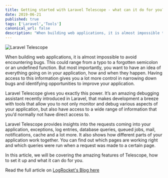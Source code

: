 ```yaml
---
title: Getting started with Laravel Telescope - what can it do for you?
date: 2019-06-21
published: true
tags: ['Laravel','Tools']
canonical_url: false
description: "When building web applications, it is almost impossible to avoid encountering bugs. You want to have an idea of everything going on in your application, how and when they happen. Having access to this information gives you a lot more control in narrowing down bugs and identifying opportunities to improve your application."
---
```



![Laravel Telescope](https://i1.wp.com/storage.googleapis.com/blog-images-backup/1*ya66uWi8Ug21w5CLpIOvgA.png?zoom=2&resize=730%2C125&ssl=1)

When building web applications, it is almost impossible to avoid encountering bugs. This could range from a typo to a forgotten semicolon or an undefined function. But most importantly, you want to have an idea of everything going on in your application, how and when they happen. Having access to this information gives you a lot more control in narrowing down bugs and identifying opportunities to improve your application.

Laravel Telescope gives you exactly this power. It’s an amazing debugging assistant recently introduced in Laravel, that makes development a breeze with tools that allow you to not only monitor and debug various aspects of your application, but also have access to a wide range of information that you’d normally not have direct access to.

Laravel Telescope provides insights into the requests coming into your application, exceptions, log entries, database queries, queued jobs, mail, notifications, cache and a lot more. It also shows how different parts of your application work together. You can find out which pages are working right and which queries were run when a request was made to a certain page.

In this article, we will be covering the amazing features of Telescope, how to set it up and what it can do for you.

Read the full article on [LogRocket's Blog here](https://blog.logrocket.com/getting-started-with-laravel-telescope-what-can-it-do-for-you-719aaef07941)